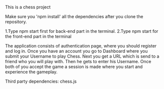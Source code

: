 This is a chess project

Make sure you 'npm install' all the dependencies after you clone the repository.

1.Type npm start first for back-end part in the terminal. 
2.Type npm start for the front-end part in the terminal


The application consists of authentication page, where you should register and log in.
Once you have an account you go to Dashboard where you submit your Username to play Chess.
Next you get a URL which is send to a friend who you will play with.
Then he gets to enter his Username. Once both of you accept the game a session is made
where you start and experience the gameplay.

Third party dependencies: chess.js 

